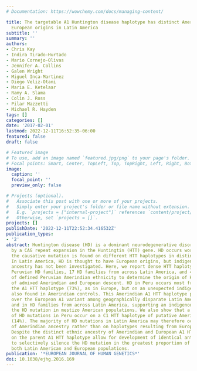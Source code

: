```yaml
---
# Documentation: https://wowchemy.com/docs/managing-content/

title: The targetable A1 Huntington disease haplotype has distinct Amerindian and
  European origins in Latin America
subtitle: ''
summary: ''
authors:
- Chris Kay
- Indira Tirado-Hurtado
- Mario Cornejo-Olivas
- Jennifer A. Collins
- Galen Wright
- Miguel Inca-Martinez
- Diego Veliz-Otani
- Maria E. Ketelaar
- Ramy A. Slama
- Colin J. Ross
- Pilar Mazzetti
- Michael R. Hayden
tags: []
categories: []
date: '2017-02-01'
lastmod: 2022-12-11T16:52:35-06:00
featured: false
draft: false

# Featured image
# To use, add an image named `featured.jpg/png` to your page's folder.
# Focal points: Smart, Center, TopLeft, Top, TopRight, Left, Right, BottomLeft, Bottom, BottomRight.
image:
  caption: ''
  focal_point: ''
  preview_only: false

# Projects (optional).
#   Associate this post with one or more of your projects.
#   Simply enter your project's folder or file name without extension.
#   E.g. `projects = ["internal-project"]` references `content/project/deep-learning/index.md`.
#   Otherwise, set `projects = []`.
projects: []
publishDate: '2022-12-11T22:52:34.416532Z'
publication_types:
- '2'
abstract: Huntington disease (HD) is a dominant neurodegenerative disorder caused
  by a CAG repeat expansion in the Huntingtin (HTT) gene. HD occurs worldwide, but
  the causative mutation is found on different HTT haplotypes in distinct ethnic groups.
  In Latin America, HD is thought to have European origins, but indigenous Amerindian
  ancestry has not been investigated. Here, we report dense HTT haplotypes in 62 mestizo
  Peruvian HD families, 17 HD families from across Latin America, and 42 controls
  of defined Peruvian Amerindian ethnicity to determine the origin of HD in populations
  of admixed Amerindian and European descent. HD in Peru occurs most frequently on
  the A1 HTT haplotype (73%), as in Europe, but on an unexpected indigenous variant
  also found in Amerindian controls. This Amerindian A1 HTT haplotype predominates
  over the European A1 variant among geographically disparate Latin American controls
  and in HD families from across Latin America, supporting an indigenous origin of
  the HD mutation in mestizo American populations. We also show that a proportion
  of HD mutations in Peru occur on a C1 HTT haplotype of putative Amerindian origin
  (14%). The majority of HD mutations in Latin America may therefore occur on haplotypes
  of Amerindian ancestry rather than on haplotypes resulting from European admixture.
  Despite the distinct ethnic ancestry of Amerindian and European A1 HTT, alleles
  on the parent A1 HTT haplotype allow for development of identical antisense molecules
  to selectively silence the HD mutation in the greatest proportion of patients in
  both Latin American and European populations.
publication: '*EUROPEAN JOURNAL OF HUMAN GENETICS*'
doi: 10.1038/ejhg.2016.169
---
```

